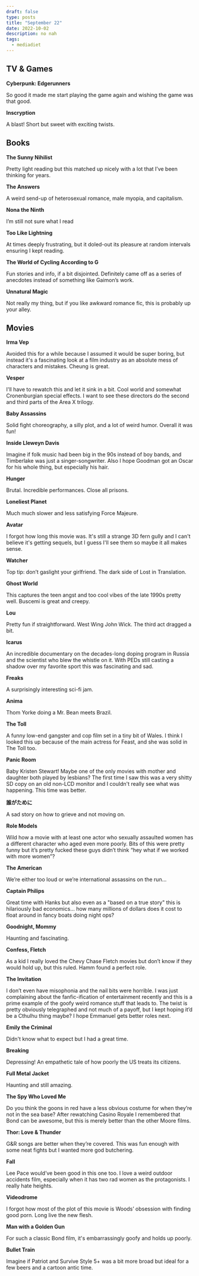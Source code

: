 ```yaml
---
draft: false
type: posts
title: "September 22"
date: 2022-10-02
description: no nah 
tags:
  - mediadiet
---
```


## TV & Games

**Cyberpunk: Edgerunners**

So good it made me start playing the game again and wishing the game was that good.

**Inscryption**

A blast! Short but sweet with exciting twists.

## Books

**The Sunny Nihilist**

Pretty light reading but this matched up nicely with a lot that I’ve been thinking for years.

**The Answers**

A weird send-up of heterosexual romance, male myopia, and capitalism.

**Nona the Ninth**

I’m still not sure what I read

**Too Like Lightning**

At times deeply frustrating, but it doled-out its pleasure at random intervals ensuring I kept reading.

**The World of Cycling According to G**

Fun stories and info, if a bit disjointed. Definitely came off as a series of anecdotes instead of something like Gaimon’s work.

**Unnatural Magic**

Not really my thing, but if you like awkward romance fic, this is probably up your alley.

## Movies

**Irma Vep**

Avoided this for a while because I assumed it would be super boring, but instead it's a fascinating look at a film industry as an absolute mess of characters and mistakes. Cheung is great.

**Vesper**

I'll have to rewatch this and let it sink in a bit. Cool world and somewhat Cronenburgian special effects. I want to see these directors do the second and third parts of the Area X trilogy.

**Baby Assassins**

Solid fight choreography, a silly plot, and a lot of weird humor. Overall it was fun!

**Inside Lleweyn Davis**

Imagine if folk music had been big in the 90s instead of boy bands, and Timberlake was just a singer-songwriter. Also I hope Goodman got an Oscar for his whole thing, but especially his hair.

**Hunger**

Brutal. Incredible performances. Close all prisons.

**Loneliest Planet**

Much much slower and less satisfying Force Majeure.

**Avatar**

I forgot how long this movie was. It's still a strange 3D fern gully and I can't believe it's getting sequels, but I guess I'll see them so maybe it all makes sense.

**Watcher**

Top tip: don’t gaslight your girlfriend. The dark side of Lost in Translation.

**Ghost World**

This captures the teen angst and too cool vibes of the late 1990s pretty well. Buscemi is great and creepy.

**Lou**

Pretty fun if straightforward. West Wing John Wick. The third act dragged a bit.

**Icarus**

An incredible documentary on the decades-long doping program in Russia and the scientist who blew the whistle on it. With PEDs still casting a shadow over my favorite sport this was fascinating and sad.

**Freaks**

A surprisingly interesting sci-fi jam.

**Anima**

Thom Yorke doing a Mr. Bean meets Brazil.

**The Toll**

A funny low-end gangster and cop film set in a tiny bit of Wales. I think I looked this up because of the main actress for Feast, and she was solid in The Toll too.

**Panic Room**

Baby Kristen Stewart! Maybe one of the only movies with mother and daughter both played by lesbians? The first time I saw this was a very shitty SD copy on an old non-LCD monitor and I couldn't really see what was happening. This time was better.

**誰がために**

A sad story on how to grieve and not moving on.

**Role Models**

Wild how a movie with at least one actor who sexually assaulted women has a different character who aged even more poorly. Bits of this were pretty funny but it’s pretty fucked these guys didn’t think “hey what if we worked with more women”?

**The American**

We’re either too loud or we’re international assassins on the run…

**Captain Philips**

Great time with Hanks but also even as a "based on a true story" this is hilariously bad economics... how many millions of dollars does it cost to float around in fancy boats doing night ops? 

**Goodnight, Mommy**

Haunting and fascinating.

**Confess, Fletch**

As a kid I really loved the Chevy Chase Fletch movies but don’t know if they would hold up, but this ruled. Hamm found a perfect role.

**The Invitation**

I don’t even have misophonia and the nail bits were horrible. I was just complaining about the fanfic-ification of entertainment recently and this is a prime example of the goofy weird romance stuff that leads to. The twist is pretty obviously telegraphed and not much of a payoff, but I kept hoping it’d be a Cthulhu thing maybe? I hope  Emmanuel gets better roles next.

**Emily the Criminal**

Didn't know what to expect but I had a great time.

**Breaking**

Depressing! An empathetic tale of how poorly the US treats its citizens.

**Full Metal Jacket**

Haunting and still amazing.

**The Spy Who Loved Me**

Do you think the goons in red have a less obvious costume for when they’re not in the sea base? After rewatching Casino Royale I remembered that Bond can be awesome, but this is merely better than the other Moore films.

**Thor: Love & Thunder**

G&R songs are better when they’re covered. This was fun enough with some neat fights but I wanted more god butchering.

**Fall**

Lee Pace would’ve been good in this one too. I love a weird outdoor accidents film, especially when it has two rad women as the protagonists. I really hate heights.

**Videodrome**

I forgot how most of the plot of this movie is Woods’ obsession with finding good porn. Long live the new flesh.

**Man with a Golden Gun**

For such a classic Bond film, it's embarrassingly goofy and holds up poorly.

**Bullet Train**

Imagine if Patriot and Survive Style 5+ was a bit more broad but ideal for a few beers and a cartoon antic time.
